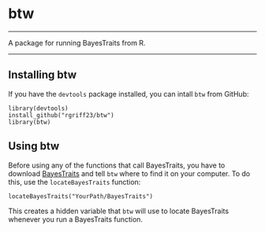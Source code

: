 # btw

___

A package for running BayesTraits from R. 

___

## Installing btw

If you have the `devtools` package installed, you can intall `btw` from GitHub:

```
library(devtools)
install_github("rgriff23/btw")
library(btw)
```

## Using btw

Before using any of the functions that call BayesTraits, you have to download [BayesTraits](http://www.evolution.rdg.ac.uk/BayesTraits.html) and tell `btw` where to find it on your computer. To do this, use the `locateBayesTraits` function:

```
locateBayesTraits("YourPath/BayesTraits")
```

This creates a hidden variable that `btw` will use to locate BayesTraits whenever you run a BayesTraits function.


